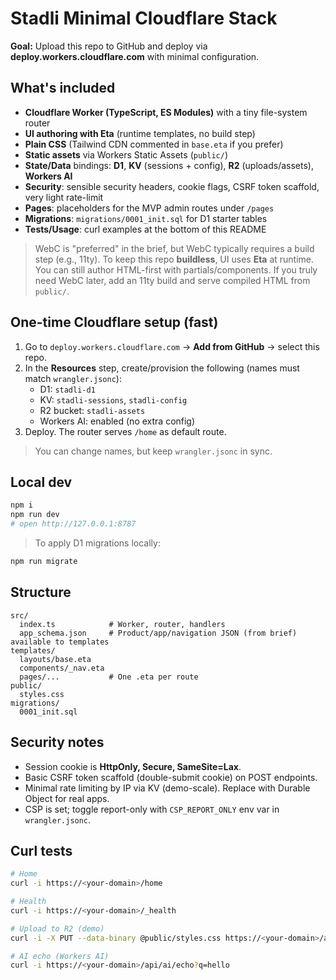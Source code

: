# Stadli Minimal Cloudflare Stack

**Goal:** Upload this repo to GitHub and deploy via **deploy.workers.cloudflare.com** with minimal configuration.

## What's included

- **Cloudflare Worker (TypeScript, ES Modules)** with a tiny file-system router
- **UI authoring with Eta** (runtime templates, no build step)
- **Plain CSS** (Tailwind CDN commented in `base.eta` if you prefer)
- **Static assets** via Workers Static Assets (`public/`)
- **State/Data** bindings: **D1**, **KV** (sessions + config), **R2** (uploads/assets), **Workers AI**
- **Security**: sensible security headers, cookie flags, CSRF token scaffold, very light rate-limit
- **Pages**: placeholders for the MVP admin routes under `/pages`
- **Migrations**: `migrations/0001_init.sql` for D1 starter tables
- **Tests/Usage**: curl examples at the bottom of this README

> WebC is "preferred" in the brief, but WebC typically requires a build step (e.g., 11ty).
> To keep this repo **buildless**, UI uses **Eta** at runtime. You can still author HTML-first with partials/components.
> If you truly need WebC later, add an 11ty build and serve compiled HTML from `public/`.

## One-time Cloudflare setup (fast)

1. Go to `deploy.workers.cloudflare.com` → **Add from GitHub** → select this repo.
2. In the **Resources** step, create/provision the following (names must match `wrangler.jsonc`):
   - D1: `stadli-d1`
   - KV: `stadli-sessions`, `stadli-config`
   - R2 bucket: `stadli-assets`
   - Workers AI: enabled (no extra config)
3. Deploy. The router serves `/home` as default route.

> You can change names, but keep `wrangler.jsonc` in sync.

## Local dev

```bash
npm i
npm run dev
# open http://127.0.0.1:8787
```

> To apply D1 migrations locally:
```bash
npm run migrate
```

## Structure

```
src/
  index.ts            # Worker, router, handlers
  app_schema.json     # Product/app/navigation JSON (from brief) available to templates
templates/
  layouts/base.eta
  components/_nav.eta
  pages/...           # One .eta per route
public/
  styles.css
migrations/
  0001_init.sql
```

## Security notes

- Session cookie is **HttpOnly, Secure, SameSite=Lax**.
- Basic CSRF token scaffold (double-submit cookie) on POST endpoints.
- Minimal rate limiting by IP via KV (demo-scale). Replace with Durable Object for real apps.
- CSP is set; toggle report-only with `CSP_REPORT_ONLY` env var in `wrangler.jsonc`.

## Curl tests

```bash
# Home
curl -i https://<your-domain>/home

# Health
curl -i https://<your-domain>/_health

# Upload to R2 (demo)
curl -i -X PUT --data-binary @public/styles.css https://<your-domain>/api/upload?key=test.css

# AI echo (Workers AI)
curl -i https://<your-domain>/api/ai/echo?q=hello
```
